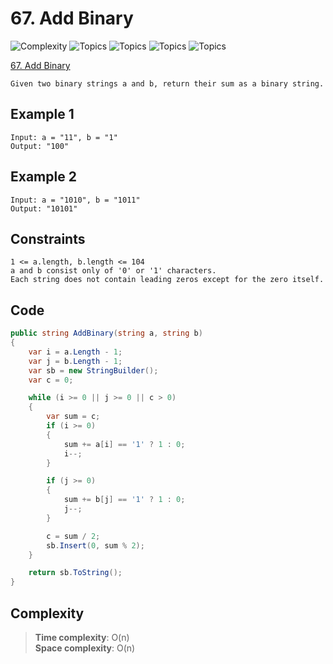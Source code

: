 # 67. Add Binary

![Complexity](https://img.shields.io/badge/easy-green)
![Topics](https://img.shields.io/badge/math-blue)
![Topics](https://img.shields.io/badge/string-blue)
![Topics](https://img.shields.io/badge/bit_manipulation-blue)
![Topics](https://img.shields.io/badge/simulation-blue)

[67. Add Binary](https://leetcode.com/problems/add-binary/description/)

```
Given two binary strings a and b, return their sum as a binary string.
```

## Example 1

```
Input: a = "11", b = "1"
Output: "100"
```

## Example 2

```
Input: a = "1010", b = "1011"
Output: "10101"
```

## Constraints

```
1 <= a.length, b.length <= 104
a and b consist only of '0' or '1' characters.
Each string does not contain leading zeros except for the zero itself.
```

## Code

```csharp
public string AddBinary(string a, string b)
{
    var i = a.Length - 1;
    var j = b.Length - 1;
    var sb = new StringBuilder();
    var c = 0;

    while (i >= 0 || j >= 0 || c > 0)
    {
        var sum = c;
        if (i >= 0)
        {
            sum += a[i] == '1' ? 1 : 0;
            i--;
        }

        if (j >= 0)
        {
            sum += b[j] == '1' ? 1 : 0;
            j--;
        }

        c = sum / 2;
        sb.Insert(0, sum % 2);
    }

    return sb.ToString();
}
```

## Complexity

> **Time complexity**: O(n)  
> **Space complexity**: O(n)